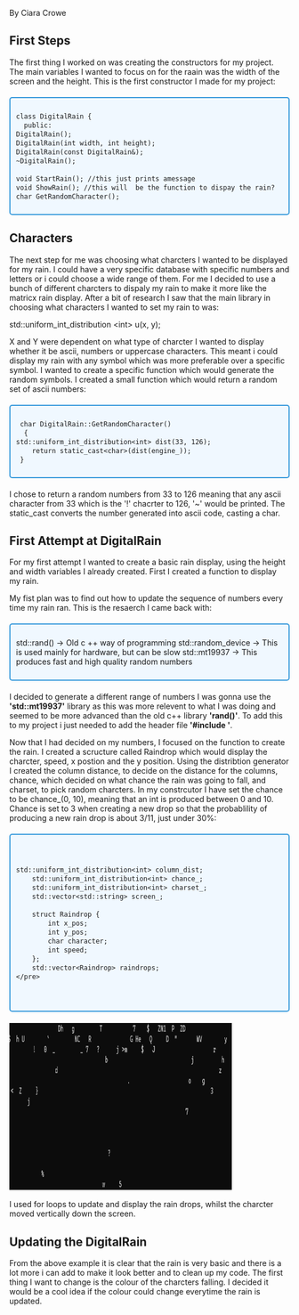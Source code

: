 ---
---

By Ciara Crowe

## First Steps
The first thing I worked on was creating the constructors for my project. The main variables I wanted to focus on for the raain was the width of the screen and the height. This is the first constructor I made for my project:

<div style="border: 2px solid #3498db; padding: 10px; border-radius: 5px; background-color: #f0f8ff; margin: 20px 0;">

	class DigitalRain {
      public:
	DigitalRain();
	DigitalRain(int width, int height);
	DigitalRain(const DigitalRain&);
	~DigitalRain();

	void StartRain(); //this just prints amessage
	void ShowRain(); //this will  be the function to dispay the rain?
	char GetRandomCharacter();

</div>


## Characters

The next step for me was choosing what charcters I wanted to be displayed for my rain. I could have a very specific database with specific numbers and letters or i could choose a wide range of them. For me I decided to use a bunch of different charcters to dispaly my rain to make it more like the matricx rain display.
After a bit of research I saw that the main library in choosing what characters I wanted to set my rain to was: 

<div class="code-box">
    std::uniform_int_distribution &lt;int&gt; u(x, y);
</div>






X and Y were dependent on what type of charcter I wanted to display whether it be ascii, numbers or uppercase characters. This meant i could display my rain with any symbol which was more preferable over a specific symbol. 
I wanted to create a specific function which would generate the random symbols. I created a small function which would return a random set of ascii numbers: 




<div style="border: 2px solid #3498db; padding: 10px; border-radius: 5px; background-color: #f0f8ff; margin: 20px 0;">
    
     char DigitalRain::GetRandomCharacter()
      {
	std::uniform_int_distribution<int> dist(33, 126);
        return static_cast<char>(dist(engine_));
     }
    
</div>




I chose to return a random numbers from 33 to 126 meaning that any ascii character from 33 which is the '!' chacrter to 126, '~' would be printed. The static_cast converts the number generated into ascii code, casting a char. 



## First Attempt at DigitalRain

For my first attempt I wanted to create a basic rain display, using the height and width variables I already created. First I created a function to display my rain. 

My fist plan was to find out how to update the sequence of numbers every time my rain ran. This is the resaerch I came back with:

<div style="border: 2px solid #3498db; padding: 10px; border-radius: 5px; background-color: #f0f8ff; margin: 20px 0;">
    
std::rand() -> Old c ++ way of programming
std::random_device -> This is used mainly for hardware, but can be slow
std::mt19937 -> This produces fast and high quality random numbers
    
</div>


I decided to generate a different range of numbers I was gonna use the **'std::mt19937'** library as this was more relevent to what I was doing and seemed to be more advanced than the old c++ library **'rand()'**. To add this to my project i just needed to add the header file **'#include <random>'**. 



Now that I had decided on my numbers, I focused on the function to create the rain. I created a scructure called Raindrop which would display the charcter, speed, x postion and the y position. Using the distribtion generator I created the column distance, to decide on the distance for the columns, chance, which decided on what chance the rain was going to fall, and charset, to pick random charcters. In my constrcutor I have set the chance to be chance_(0, 10), meaning that an int is produced between 0 and 10. Chance is set to 3 when creating a new drop so that the probablility of producing a new rain drop is about 3/11, just under 30%: 

<div style="border: 2px solid #3498db; padding: 10px; border-radius: 5px; background-color: #f0f8ff; margin: 20px 0;">
    <pre>
        
	std::uniform_int_distribution<int> column_dist;
        std::uniform_int_distribution<int> chance_;
        std::uniform_int_distribution<int> charset_;
        std::vector<std::string> screen_;

        struct Raindrop {
            int x_pos;
            int y_pos;
            char character;
            int speed;
        };
        std::vector<Raindrop> raindrops;
    </pre>
</div>









<img src="https://raw.githubusercontent.com/CiaraC03/DigitalRain/main/docs/assets/images/image6.png" width="400" height="300">

I used for loops to update and display the rain drops, whilst the charcter moved vertically down the screen. 




## Updating the DigitalRain
From the above example it is clear that the rain is very basic and there is a lot more i can add to make it look better and to clean up my code. The first thing I want to change is the colour of the charcters falling. I decided it would be a cool idea if the colour could change everytime the rain is updated.  
